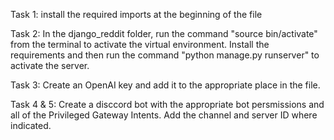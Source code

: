 Task 1: install the required imports at the beginning of the file

Task 2: In the django_reddit folder, run the command "source bin/activate" from the terminal to activate the virtual environment. Install the requirements and then run the command "python manage.py runserver" to activate the server.

Task 3: Create an OpenAI key and add it to the appropriate place in the file.

Task 4 & 5: Create a disccord bot with the appropriate bot persmissions and all of the Privileged Gateway Intents. Add the channel and server ID where indicated.
